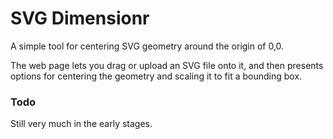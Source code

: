 # SVG Dimensionr


A simple tool for centering SVG geometry around the origin of 0,0.

The web page lets you drag or upload an SVG file onto it, and then presents options for centering the geometry and scaling it to fit a bounding box.


### Todo

Still very much in the early stages. 
